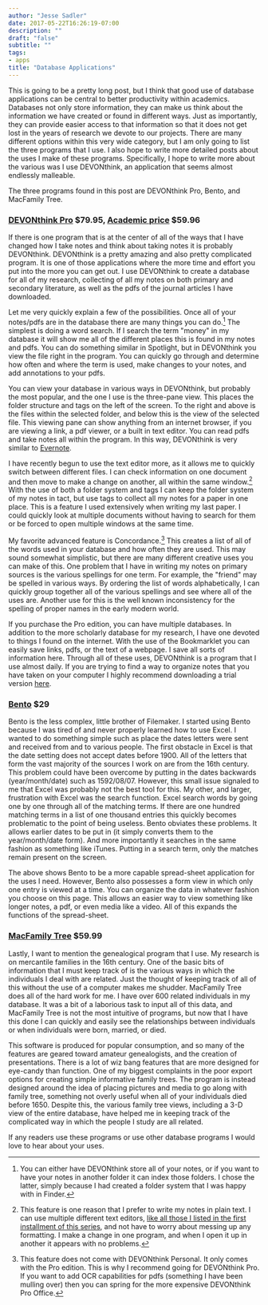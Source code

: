 ```yaml
---
author: "Jesse Sadler"
date: 2017-05-22T16:26:19-07:00
description: ""
draft: "false"
subtitle: ""
tags:
- apps
title: "Database Applications"
---
```


This is going to be a pretty long post, but I think that good use of database applications can be central to better productivity within academics. Databases not only store information, they can make us think about the information we have created or found in different ways. Just as importantly, they can provide easier access to that information so that it does not get lost in the years of research we devote to our projects. There are many different options within this very wide category, but I am only going to list the three programs that I use. I also hope to write more detailed posts about the uses I make of these programs. Specifically, I hope to write more about the various was I use DEVONthink, an application that seems almost endlessly malleable.

The three programs found in this post are DEVONthink Pro, Bento, and MacFamily Tree.

<!--more-->

### [DEVONthink Pro](http://www.devontechnologies.com/products/devonthink/overview.html) $79.95, [Academic price](http://www.devontechnologies.com/discounts/students-and-educators.html)  $59.96
If there is one program that is at the center of all of the ways that I have changed how I take notes and think about taking notes it is probably DEVONthink. DEVONthink is a pretty amazing and also pretty complicated program. It is one of those applications where the more time and effort you put into the more you can get out. I use DEVONthink to create a database for all of my research, collecting of all my notes on both primary and secondary literature, as well as the pdfs of the journal articles I have downloaded.

Let me very quickly explain a few of the possibilities. Once all of your notes/pdfs are in the database there are many things you can do.[^f1] The simplest is doing a word search. If I search the term "money" in my database it will show me all of the different places this is found in my notes and pdfs. You can do something similar in Spotlight, but in DEVONthink you view the file right in the program. You can quickly go through and determine how often and where the term is used, make changes to your notes, and add annotations to your pdfs.

You can view your database in various ways in DEVONthink, but probably the most popular, and the one I use is the three-pane view. This places the folder structure and tags on the left of the screen. To the right and above is the files within the selected folder, and below this is the view of the selected file. This viewing pane can show anything from an internet browser, if you are viewing a link, a pdf viewer, or a built in text editor. You can read pdfs and take notes all within the program. In this way, DEVONthink is very similar to [Evernote](http://evernote.com/).

I have recently begun to use the text editor more, as it allows me to quickly switch between different files. I can check information on one document and then move to make a change on another, all within the same window.[^f2] With the use of both a folder system and tags I can keep the folder system of my notes in tact, but use tags to collect all my notes for a paper in one place. This is a feature I used extensively when writing my last paper. I could quickly look at multiple documents without having to search for them or be forced to open multiple windows at the same time.

My favorite advanced feature is Concordance.[^f3] This creates a list of all of the words used in your database and how often they are used. This may sound somewhat simplistic, but there are many different creative uses you can make of this. One problem that I have in writing my notes on primary sources is the various spellings for one term. For example, the "friend" may be spelled in various ways. By ordering the list of words alphabetically, I can quickly group together all of the various spellings and see where all of the uses are. Another use for this is the well known inconsistency for the spelling of proper names in the early modern world.

If you purchase the Pro edition, you can have multiple databases. In addition to the more scholarly database for my research, I have one devoted to things I found on the internet. With the use of the Bookmarklet you can easily save links, pdfs, or the text of a webpage. I save all sorts of information here. Through all of these uses, DEVONthink is a program that I use almost daily. If you are trying to find a way to organize notes that you have taken on your computer I highly recommend downloading a trial version [here](http://www.devontechnologies.com/download/products.html).

### [Bento](http://www.filemaker.com/products/bento/) $29 
Bento is the less complex, little brother of Filemaker. I started using Bento because I was tired of and never properly learned how to use Excel. I wanted to do something simple such as place the dates letters were sent and received from and to various people. The first obstacle in Excel is that the date setting does not accept dates before 1900. All of the letters that form the vast majority of the sources I work on are from the 16th century. This problem could have been overcome by putting in the dates backwards (year/month/date) such as 1592/08/07. However, this small issue signaled to me that Excel was probably not the best tool for this. My other, and larger, frustration with Excel was the search function. Excel search words by going one by one through all of the matching terms. If there are one hundred matching terms in a list of one thousand entries this quickly becomes problematic to the point of being useless. Bento obviates these problems. It allows earlier dates to be put in (it simply converts them to the year/month/date form). And more importantly it searches in the same fashion as something like iTunes. Putting in a search term, only the matches remain present on the screen.

The above shows Bento to be a more capable spread-sheet application for the uses I need. However, Bento also possesses a form view in which only one entry is viewed at a time. You can organize the data in whatever fashion you choose on this page. This allows an easier way to view something like longer notes, a pdf, or even media like a video. All of this expands the functions of the spread-sheet.

### [MacFamily Tree](http://www.syniumsoftware.com/macfamilytree/) $59.99
Lastly, I want to mention the genealogical program that I use. My research is on mercantile families in the 16th century. One of the basic bits of information that I must keep track of is the various ways in which the individuals I deal with are related. Just the thought of keeping track of all of this without the use of a computer makes me shudder. MacFamily Tree does all of the hard work for me. I have over 600 related individuals in my database. It was a bit of a laborious task to input all of this data, and MacFamily Tree is not the most intuitive of programs, but now that I have this done I can quickly and easily see the relationships between individuals or when individuals were born, married, or died.

This software is produced for popular consumption, and so many of the features are geared toward amateur genealogists, and the creation of presentations. There is a lot of wiz bang features that are more designed for eye-candy than function. One of my biggest complaints in the poor export options for creating simple informative family trees. The program is instead designed around the idea of placing pictures and media to go along with family tree, something not overly useful when all of your individuals died before 1650. Despite this, the various family tree views, including a 3-D view of the entire database, have helped me in keeping track of the complicated way in which the people I study are all related.

If any readers use these programs or use other database programs I would love to hear about your uses.


[^f1]: You can either have DEVONthink store all of your notes, or if you want to have your notes in another folder it can index those folders. I chose the latter, simply because I had created a folder system that I was happy with in Finder.

[^f2]: This feature is one reason that I prefer to write my notes in plain text. I can use multiple different text editors, [like all those I listed in the first installment of this series](http://thetextpistols.wordpress.com/2011/11/24/apps-for-academics-1-text-editors/), and not have to worry about messing up any formatting. I make a change in one program, and when I open it up in another it appears with no problems.

[^f3]: This feature does not come with DEVONthink Personal. It only comes with the Pro edition. This is why I recommend going for DEVONthink Pro. If you want to add OCR capabilities for pdfs (something I have been mulling over) then you can spring for the more expensive DEVONthink Pro Office.
